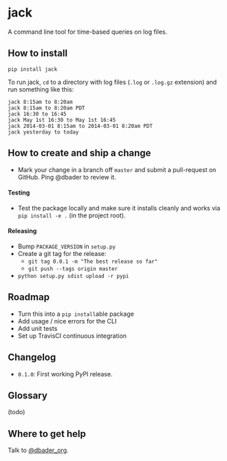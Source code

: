 # jack

A command line tool for time-based queries on log files.

## How to install

    pip install jack

To run jack, `cd` to a directory with log files (`.log` or `.log.gz` extension) and run something like this:

    jack 8:15am to 8:20am
    jack 8:15am to 8:20am PDT
    jack 16:30 to 16:45
    jack May 1st 16:30 to May 1st 16:45
    jack 2014-03-01 8:15am to 2014-03-01 8:20am PDT
    jack yesterday to today

## How to create and ship a change

* Mark your change in a branch off `master` and submit a pull-request on GitHub. Ping @dbader to review it.

#### Testing
* Test the package locally and make sure it installs cleanly and works via `pip install -e .` (in the project root).

#### Releasing
* Bump `PACKAGE_VERSION` in `setup.py`
* Create a git tag for the release:
    * `git tag 0.0.1 -m "The best release so far"`
    * `git push --tags origin master`
* `python setup.py sdist upload -r pypi`

## Roadmap

* Turn this into a `pip install`able package
* Add usage / nice errors for the CLI
* Add unit tests
* Set up TravisCI continuous integration

## Changelog

* `0.1.0`: First working PyPI release.

## Glossary
(todo)

## Where to get help
Talk to [@dbader_org](https://twitter.com/dbader_org).
